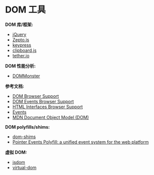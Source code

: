# DOM 工具


**DOM 库/框架:**

* [jQuery](http://jquery.com/)
* [Zepto.js](http://zeptojs.com)
* [keypress](http://dmauro.github.io/Keypress/)
* [clipboard.js](http://zenorocha.github.io/clipboard.js/)
* [tether.io](http://tether.io/docs/welcome/)

**DOM 性能分析:**

* [DOMMonster](http://mir.aculo.us/dom-monster/)

**参考文档:**

* [DOM Browser Support](http://www.webbrowsercompatibility.com/dom/desktop/)
* [DOM Events Browser Support](http://www.webbrowsercompatibility.com/dom-events/desktop/)
* [HTML Interfaces Browser Support](http://www.webbrowsercompatibility.com/html-interfaces/desktop/)
* [Events](https://html.spec.whatwg.org/#events-2)
* [MDN Document Object Model (DOM)](https://developer.mozilla.org/en-US/docs/Web/API/Document_Object_Model)

**DOM polyfills/shims:**

* [dom-shims](https://github.com/necolas/dom-shims)
* [Pointer Events Polyfill: a unified event system for the web platform](https://github.com/jquery/PEP)

**虚拟 DOM:**

* [jsdom](https://github.com/tmpvar/jsdom)
* [virtual-dom](https://github.com/Matt-Esch/virtual-dom)
